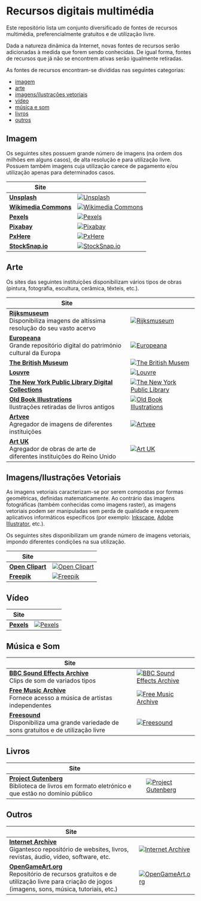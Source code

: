 # Recursos digitais multimédia

Este repositório lista um conjunto diversificado de fontes de recursos multimédia, preferencialmente gratuitos e de utilização livre.

Dada a natureza dinâmica da Internet, novas fontes de recursos serão adicionadas à medida que forem sendo conhecidas. De igual forma, fontes de recursos que já não se encontrem ativas serão igualmente retiradas.

As fontes de recursos encontram-se divididas nas seguintes categorias:

- [imagem](#imagem)
- [arte](#arte)
- [imagens/ilustrações vetoriais](#vetoriais)
- [vídeo](#video)
- [música e som](#musicasom)
- [livros](#livros)
- [outros](#outros)


## <a id="imagem">Imagem</a>

Os seguintes sites possuem grande número de imagens (na ordem dos milhões em alguns casos), de alta resolução e para utilização livre. Possuem também imagens cuja utilização carece de pagamento e/ou utilização apenas para determinados casos. 

|Site||
|---|---|
|**[Unsplash](https://unsplash.com/)**|<a href="https://unsplash.com/" target="_blank"><img src="imagens/unsplash.png" alt="Unsplash"></a>|
|**[Wikimedia Commons](https://commons.wikimedia.org/wiki/Main_Page)**|<a href="https://commons.wikimedia.org/wiki/Main_Page" target="_blank"><img src="imagens/wikimedia.png" alt="Wikimedia Commons"></a>|
|**[Pexels](https://www.pexels.com/)**|<a href="https://www.pexels.com/" target="_blank"><img src="imagens/pexels.png" alt="Pexels"></a>|
|**[Pixabay](https://pixabay.com/)**|<a href="https://pixabay.com/" target="_blank"><img src="imagens/pixabay.png" alt="Pixabay"></a>|
|**[PxHere](https://pxhere.com/)**|<a href="https://pxhere.com/" target="_blank"><img src="imagens/pxhere.png" alt="PxHere"></a>|
|**[StockSnap.io](https://stocksnap.io/)**|<a href="https://stocksnap.io/" target="_blank"><img src="imagens/stocksnap-io.png" alt="StockSnap.io"></a>|

## <a id="arte">Arte</a>

Os sites das seguintes instituições disponibilizam vários tipos de obras (pintura, fotografia, escultura, cerâmica, têxteis, etc.).

|Site||
|---|---|
|**[Rijksmuseum](https://www.rijksmuseum.nl/en)**<br>Disponibiliza imagens de altíssima resolução do seu vasto acervo|<a href="https://www.rijksmuseum.nl/en" target="_blank"><img src="imagens/rijksmuseum.png" alt="Rijksmuseum"></a>|
|**[Europeana](https://www.europeana.eu/pt)**<br>Grande repositório digital do património cultural da Europa|<a href="https://www.europeana.eu/pt" target="_blank"><img src="imagens/europeana.png" alt="Europeana"></a>|
|**[The British Museum](https://www.britishmuseum.org/)**|<a href="https://www.britishmuseum.org/" target="_blank"><img src="imagens/british-museum.png" alt="The British Musem">|
|**[Louvre](https://www.louvre.fr/en)**|<a href="https://www.louvre.fr/en" target="_blank"><img src="imagens/louvre.png" alt="Louvre"></a>|
|**[The New York Public Library Digital Collections](https://digitalcollections.nypl.org/)**|<a href="https://www.louvre.fr/en" target="_blank"><img src="imagens/new-york-public-library.png" alt="The New York Public Library"></a>|
|**[Old Book Illustrations](https://www.oldbookillustrations.com/)**<br>Ilustrações retiradas de livros antigos|<a href="https://www.oldbookillustrations.com/" target="_blank"><img src="imagens/old-book-illustrations.png" alt="Old Book Illustrations"></a>|
|**[Artvee](https://artvee.com/)**<br>Agregador de imagens de diferentes instituições|<a href="https://artvee.com/" target="_blank"><img src="imagens/artvee.png" alt="Artvee"></a>|
|**[Art UK](https://artuk.org/)**<br>Agregador de obras de arte de diferentes instituições do Reino Unido|<a href="https://artuk.org/" target="_blank"><img src="imagens/art-uk.png" alt="Art UK"></a>|


## <a id="vetoriais">Imagens/Ilustrações Vetoriais</a>

As imagens vetoriais caracterizam-se por serem compostas por formas geométricas, definidas matematicamente. Ao contrário das imagens fotográficas (também conhecidas como imagens raster), as imagens vetoriais podem ser manipuladas sem perda de qualidade e requerem aplicativos informáticos específicos (por exemplo: [Inkscape](https://inkscape.org/), [Adobe Illustrator](https://www.adobe.com/pt/products/illustrator.html), etc.).

Os seguintes sites disponibilizam um grande número de imagens vetoriais, impondo diferentes condições na sua utilização.

|Site||
|---|---|
|**[Open Clipart](https://openclipart.org/)**|<a href="https://openclipart.org/" target="_blank"><img src="imagens/openclipart.png" alt="Open Clipart"></a>|
|**[Freepik](https://www.freepik.com/vectors)**|<a href="https://www.freepik.com/vectors" target="_blank"><img src="imagens/freepik.png" alt="Freepik"></a>|

## <a id="video">Vídeo</a>

|Site||
|---|---|
|**[Pexels](https://www.pexels.com/videos/)**|<a href="https://www.pexels.com/videos/" target="_blank"><img src="imagens/pexels-video.png" alt="Pexels"></a>|

## <a id="musicasom">Música e Som</a>

|Site||
|---|---|
|**[BBC Sound Effects Archive](https://sound-effects.bbcrewind.co.uk/)**<br>Clips de som de variados tipos|<a href="https://sound-effects.bbcrewind.co.uk/" target="_blank"><img src="imagens/bbc-sound-effects.png" alt="BBC Sound Effects Archive"></a>|
|**[Free Music Archive](https://freemusicarchive.org/)**<br>Fornece acesso a música de artistas independentes|<a href="https://freemusicarchive.org/" target="_blank"><img src="imagens/free-music-archive.png" alt="Free Music Archive"></a>|
|**[Freesound](https://freesound.org/)**<br>Disponibiliza uma grande variedade de sons gratuitos e de utilização livre|<a href="https://freesound.org/" target="_blank"><img src="imagens/freesound.png" alt="Freesound"></a>|

## <a id="livros">Livros</a>

|Site||
|---|---|
|**[Project Gutenberg](https://www.gutenberg.org/)**<br>Biblioteca de livros em formato eletrónico e que estão no domínio público|<a href="https://www.gutenberg.org/" target="_blank"><img src="imagens/project-gutenberg.png" alt="Project Gutenberg"></a>|

## <a id="outros">Outros</a>

|Site||
|---|---|
|**[Internet Archive](https://archive.org/)**<br>Gigantesco repositório de websites, livros, revistas, áudio, vídeo, software, etc.|<a href="https://archive.org/" target="_blank"><img src="imagens/internet-archive.png" alt="Internet Archive"></a>|
|**[OpenGameArt.org](https://opengameart.org/)**<br>Repositório de recursos gratuitos e de utilização livre para criação de jogos (imagens, sons, música, tutoriais, etc.)|<a href="https://opengameart.org/" target="_blank"><img src="imagens/open-game-art.png" alt="OpenGameArt.org"></a>|